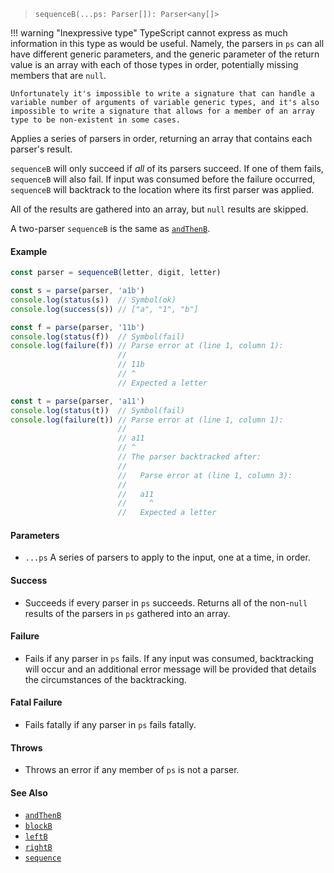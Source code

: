 <!--
 Copyright (c) 2020 Thomas J. Otterson
 
 This software is released under the MIT License.
 https://opensource.org/licenses/MIT
-->

> `sequenceB(...ps: Parser[]): Parser<any[]>`

!!! warning "Inexpressive type"
    TypeScript cannot express as much information in this type as would be useful. Namely, the parsers in `ps` can all have different generic parameters, and the generic parameter of the return value is an array with each of those types in order, potentially missing members that are `null`.

    Unfortunately it's impossible to write a signature that can handle a variable number of arguments of variable generic types, and it's also impossible to write a signature that allows for a member of an array type to be non-existent in some cases.

Applies a series of parsers in order, returning an array that contains each parser's result.

`sequenceB` will only succeed if *all* of its parsers succeed. If one of them fails, `sequenceB` will also fail. If input was consumed before the failure occurred, `sequenceB` will backtrack to the location where its first parser was applied.

All of the results are gathered into an array, but `null` results are skipped.

A two-parser `sequenceB` is the same as [`andThenB`](andthenb.md).

#### Example

```javascript
const parser = sequenceB(letter, digit, letter)

const s = parse(parser, 'a1b')
console.log(status(s))  // Symbol(ok)
console.log(success(s)) // ["a", "1", "b"]

const f = parse(parser, '11b')
console.log(status(f))  // Symbol(fail)
console.log(failure(f)) // Parse error at (line 1, column 1):
                        //
                        // 11b
                        // ^
                        // Expected a letter

const t = parse(parser, 'a11')
console.log(status(t))  // Symbol(fail)
console.log(failure(t)) // Parse error at (line 1, column 1):
                        //
                        // a11
                        // ^
                        // The parser backtracked after:
                        //
                        //   Parse error at (line 1, column 3):
                        //
                        //   a11
                        //     ^
                        //   Expected a letter
```

#### Parameters

* `...ps` A series of parsers to apply to the input, one at a time, in order.

#### Success

* Succeeds if every parser in `ps` succeeds. Returns all of the non-`null` results of the parsers in `ps` gathered into an array.

#### Failure

* Fails if any parser in `ps` fails. If any input was consumed, backtracking will occur and an additional error message will be provided that details the circumstances of the backtracking.

#### Fatal Failure

* Fails fatally if any parser in `ps` fails fatally.

#### Throws

* Throws an error if any member of `ps` is not a parser.

#### See Also

* [`andThenB`](andthenb.md)
* [`blockB`](blockb.md)
* [`leftB`](leftb.md)
* [`rightB`](rightb.md)
* [`sequence`](sequence.md)